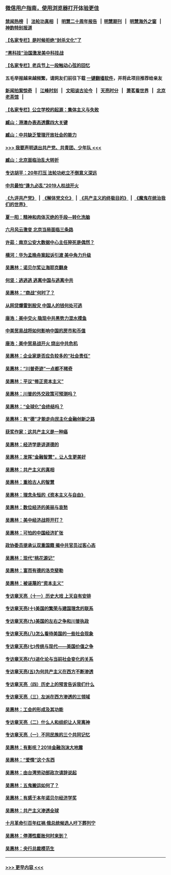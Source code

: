 ### [微信用户指南，使用浏览器打开体验更佳](https://github.com/gfw-breaker/banned-news1/blob/master/indexes/wechat-guide.md?t=0)
#### [禁闻热榜](热点新闻.md?t=0)  &nbsp;&nbsp;|&nbsp;&nbsp; [法轮功真相](https://github.com/gfw-breaker/truth/blob/master/README.md?t=0) &nbsp;&nbsp;|&nbsp;&nbsp; [明慧二十周年报告](https://github.com/gfw-breaker/mh-reports/blob/master/README.md?t=0) &nbsp;&nbsp;|&nbsp;&nbsp;[明慧期刊](https://github.com/gfw-breaker/mh-qikan) &nbsp;&nbsp;|&nbsp;&nbsp; [明慧海外之窗](https://github.com/gfw-breaker/mh-news/blob/master/README.md?t=0) &nbsp;&nbsp;|&nbsp;&nbsp; [神韵特别报道](https://github.com/gfw-breaker/mh-news/blob/master/shenyun.md?t=0)
#### [【名家专栏】是时候拒绝“封杀文化”了](../pages/nsc423/n11814093.md?t=02161033) 
#### [“黑科技”治国激发美中科技战](../pages/nsc423/n11638056.md?t=02161033) 
#### [【名家专栏】老兵节上一段触动心弦的回忆](../pages/nsc423/n11646016.md?t=02161033) 
#### 五毛举报越来越频繁，请网友们前往下载 [一键翻墙软件](https://github.com/gfw-breaker/ssr-accounts)，并将此项目推荐给亲友
#### [新闻拍案惊奇](https://github.com/gfw-breaker/banned-news1/blob/master/pages/link4.md) &nbsp;&nbsp;|&nbsp;&nbsp; [江峰时刻](https://github.com/gfw-breaker/banned-news1/blob/master/pages/link4.md) &nbsp;&nbsp;|&nbsp;&nbsp; [文昭谈古论今](https://github.com/gfw-breaker/banned-news1/blob/master/pages/link4.md) &nbsp;&nbsp;|&nbsp;&nbsp; [天亮时分](https://github.com/gfw-breaker/banned-news1/blob/master/pages/link4.md) &nbsp;&nbsp;|&nbsp;&nbsp; [萧茗看世界](https://github.com/gfw-breaker/banned-news1/blob/master/pages/link4.md) &nbsp;&nbsp;|&nbsp;&nbsp; [北京老茶馆](https://github.com/gfw-breaker/banned-news1/blob/master/pages/link4.md) &nbsp;&nbsp;|&nbsp;&nbsp; 
#### [【名家专栏】公立学校的起源：集体主义与失败](../pages/nsc423/n11601833.md?t=02161033) 
#### [臧山：港澳办表态透露四大关键](../pages/nsc423/n11421628.md?t=02161033) 
#### [臧山：中共缺乏管理开放社会的能力](../pages/nsc423/n11407457.md?t=02161033) 
#### [>>> 我要声明退出共产党、共青团、少年队 <<<](https://github.com/begood0513/goodnews/blob/master/quit/letter.md) 
#### [臧山：北京面临治乱大转折](../pages/nsc423/n11406895.md?t=02161033) 
#### [专访胡平：20年打压 法轮功屹立不倒意义深远](../pages/nsc423/n11398800.md?t=02161033) 
#### [中共最怕“逢九必乱”2019人权战开火](../pages/nsc423/n11385248.md?t=02161033) 
#### [《九评共产党》](https://github.com/begood0513/9ping.md/blob/master/README.md) &nbsp;|&nbsp; [《解体党文化》](../../../../jtdwh.md/blob/master/README.md)  &nbsp;|&nbsp; [《共产主义的终极目的》](../../../../gczydzjmd.md/blob/master/README.md) &nbsp;|&nbsp; [《魔鬼在统治我们的世界》](../../../../mgztzwmdsj.md/blob/master/README.md) 
#### [夏一阳：精神和肉体灭绝的手段—转化洗脑](../pages/nsc423/n11368250.md?t=02161033) 
#### [六月风云激变 北京当局面临三条路](../pages/nsc423/n11313668.md?t=02161033) 
#### [许茹：南京公安大数据中心主任猝死是偶然？](../pages/nsc423/n11064744.md?t=02161033) 
#### [横河：华为孟晚舟案起诉引渡 美中角力升级](../pages/nsc423/n11027230.md?t=02161033) 
#### [吴惠林：诺贝尔奖让海耶克翻身](../pages/nsc423/n10890049.md?t=02161033) 
#### [何坚：逃逃逃 逃离中国与逃离中共](../pages/nsc423/n10592891.md?t=02161033) 
#### [吴惠林：“商战”何时了？](../pages/nsc423/n10573558.md?t=02161033) 
#### [从网贷爆雷到股灾 中国人的钱何处可逃](../pages/nsc423/n10572800.md?t=02161033) 
#### [唐浩：美中交火 隐现中共黑势力混水摸鱼](../pages/nsc423/n10544040.md?t=02161033) 
#### [中美贸易战将如何影响中国的房市和币值](../pages/nsc423/n10543697.md?t=02161033) 
#### [唐浩：美中贸易战开火 烧出中共危机](../pages/nsc423/n10540126.md?t=02161033) 
#### [吴惠林：企业家是否应负较多的“社会责任”](../pages/nsc423/n10535022.md?t=02161033) 
#### [吴惠林：“川普奇迹”一点都不稀奇](../pages/nsc423/n10512808.md?t=02161033) 
#### [吴惠林：平议“修正资本主义”](../pages/nsc423/n10495724.md?t=02161033) 
#### [吴惠林：川普的外交政策可预测吗？](../pages/nsc423/n10462387.md?t=02161033) 
#### [吴惠林：“全球化”会终结吗？](../pages/nsc423/n10452838.md?t=02161033) 
#### [吴惠林：有“德”才能走向民主化金融创新之路](../pages/nsc423/n10432292.md?t=02161033) 
#### [获奖作家：这共产主义是一种癌](../pages/nsc423/n10431541.md?t=02161033) 
#### [吴惠林：经济学是讲道德的](../pages/nsc423/n10398014.md?t=02161033) 
#### [吴惠林：发挥“金融智慧”，让人生更美好](../pages/nsc423/n10375019.md?t=02161033) 
#### [吴惠林：共产主义的真相](../pages/nsc423/n10351394.md?t=02161033) 
#### [吴惠林：重拾古人的智慧](../pages/nsc423/n10337691.md?t=02161033) 
#### [吴惠林：理念永恒的《资本主义与自由》](../pages/nsc423/n10316274.md?t=02161033) 
#### [吴惠林：数位经济的美丽与哀愁](../pages/nsc423/n10292946.md?t=02161033) 
#### [吴惠林：美中经济战将开打？](../pages/nsc423/n10258825.md?t=02161033) 
#### [吴惠林：可怕的中国经济扩张](../pages/nsc423/n10219147.md?t=02161033) 
#### [政协委员提承认双重国籍 揭中共官员过客心态](../pages/nsc423/n10208809.md?t=02161033) 
#### [吴惠林：现代“桃花源记”](../pages/nsc423/n10185234.md?t=02161033) 
#### [吴惠林：富而有德的洛克斐勒](../pages/nsc423/n10142264.md?t=02161033) 
#### [吴惠林：被诬蔑的“资本主义”](../pages/nsc423/n10124816.md?t=02161033) 
#### [专访章天亮（十一）历史大戏 上天自有安排](../pages/nsc423/n10094905.md?t=02161033) 
#### [专访章天亮(十)美国的繁荣与建国理念的联系](../pages/nsc423/n10094899.md?t=02161033) 
#### [专访章天亮(九)美国的左右之争和川普执政](../pages/nsc423/n10094889.md?t=02161033) 
#### [专访章天亮(八)怎么看待美国的一些社会现象](../pages/nsc423/n10094857.md?t=02161033) 
#### [专访章天亮(七)传统与现代——美国价值之争](../pages/nsc423/n10093140.md?t=02161033) 
#### [专访章天亮(六)进化论与当前社会变化的关系](../pages/nsc423/n10092036.md?t=02161033) 
#### [专访章天亮(五)为何共产主义在西方不断渗透](../pages/nsc423/n10083620.md?t=02161033) 
#### [专访章天亮（四）历史上的预言告诉我们什么](../pages/nsc423/n10083606.md?t=02161033) 
#### [专访章天亮（三）左派在西方渗透的三领域](../pages/nsc423/n10081115.md?t=02161033) 
#### [吴惠林：工会的形成及其功能](../pages/nsc423/n10080633.md?t=02161033) 
#### [专访章天亮（二）什么人和组织让人背离神](../pages/nsc423/n10076637.md?t=02161033) 
#### [专访章天亮（一）不同民族的三个共同记忆](../pages/nsc423/n10074188.md?t=02161033) 
#### [吴惠林：有影呒？2018金融泡沫大地震](../pages/nsc423/n10040534.md?t=02161033) 
#### [吴惠林：“爱情”这个东西](../pages/nsc423/n10019423.md?t=02161033) 
#### [吴惠林：由台湾劳动部政次请辞说起](../pages/nsc423/n9979679.md?t=02161033) 
#### [吴惠林：五鬼搬运如何了？](../pages/nsc423/n9925338.md?t=02161033) 
#### [吴惠林：有感于本年诺贝尔经济学奖](../pages/nsc423/n9871883.md?t=02161033) 
#### [吴惠林：共产主义渗透全球](../pages/nsc423/n9812748.md?t=02161033) 
#### [十月革命引百年红祸 俄总统候选人吁下葬列宁](../pages/nsc423/n9810182.md?t=02161033) 
#### [吴惠林：停滞性膨胀何时来到？](../pages/nsc423/n9764136.md?t=02161033) 
#### [吴惠林：央行总裁模范生](../pages/nsc423/n9728134.md?t=02161033) 

----
#### [ >>> 更早内容 <<< ](../indexes/nsc423-earlier.md)
